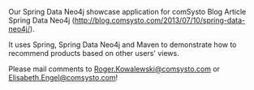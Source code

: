Our Spring Data Neo4j showcase application for comSysto Blog Article Spring Data Neo4j (http://blog.comsysto.com/2013/07/10/spring-data-neo4j/).

It uses Spring, Spring Data Neo4j and Maven to demonstrate how to recommend products based on other users' views.

Please mail comments to Roger.Kowalewski@comsysto.com or Elisabeth.Engel@comsysto.com!

